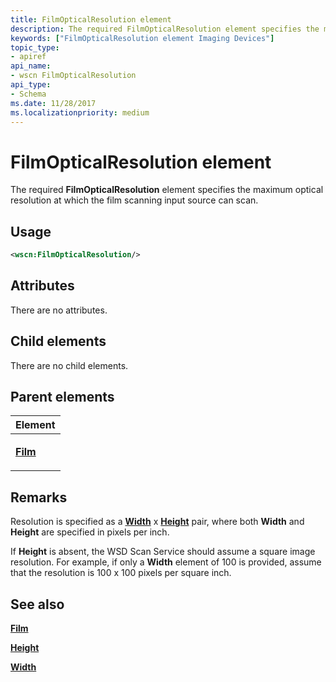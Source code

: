 ```yaml
---
title: FilmOpticalResolution element
description: The required FilmOpticalResolution element specifies the maximum optical resolution at which the film scanning input source can scan.
keywords: ["FilmOpticalResolution element Imaging Devices"]
topic_type:
- apiref
api_name:
- wscn FilmOpticalResolution
api_type:
- Schema
ms.date: 11/28/2017
ms.localizationpriority: medium
---
```


# FilmOpticalResolution element


The required **FilmOpticalResolution** element specifies the maximum optical resolution at which the film scanning input source can scan.

Usage
-----

```xml
<wscn:FilmOpticalResolution/>
```

Attributes
----------

There are no attributes.

## Child elements


There are no child elements.

## Parent elements


<table>
<colgroup>
<col width="100%" />
</colgroup>
<thead>
<tr class="header">
<th>Element</th>
</tr>
</thead>
<tbody>
<tr class="odd">
<td><p><a href="film.md" data-raw-source="[&lt;strong&gt;Film&lt;/strong&gt;](film.md)"><strong>Film</strong></a></p></td>
</tr>
</tbody>
</table>

Remarks
-------

Resolution is specified as a [**Width**](width.md) x [**Height**](height.md) pair, where both **Width** and **Height** are specified in pixels per inch.

If **Height** is absent, the WSD Scan Service should assume a square image resolution. For example, if only a **Width** element of 100 is provided, assume that the resolution is 100 x 100 pixels per square inch.

## See also


[**Film**](film.md)

[**Height**](height.md)

[**Width**](width.md)

 

 






